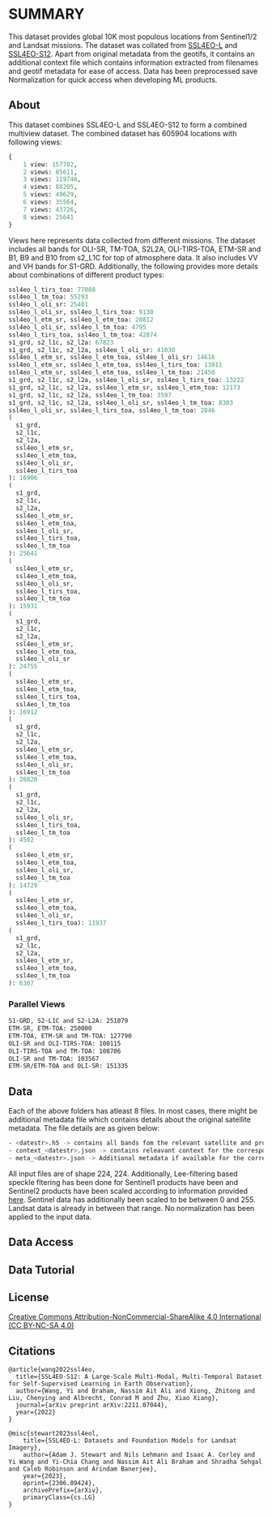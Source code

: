 # SUMMARY

This dataset provides global 10K most populous locations from Sentinel1/2 and Landsat missions. The dataset was collated from [SSL4EO-L](https://huggingface.co/datasets/torchgeo/ssl4eo_l) and [SSL4EO-S12](https://huggingface.co/datasets/wangyi111/SSL4EO-S12). Apart from original metadata from the geotifs, it contains an additional context file which contains information extracted from filenames and geotif metadata for ease of access. Data has been preprocessed save Normalization for quick access when developing ML products.

## About
This dataset combines SSL4EO-L and SSL4EO-S12 to form a combined multiview dataset. The combined dataset has 605904 locations with following views:

```python
{
    1 view: 157782,
    2 views: 85611,
    3 views: 119746,
    4 views: 88205,
    5 views: 49629,
    6 views: 35564,
    7 views: 43726,
    8 views: 25641
}
```

Views here represents data collected from different missions. The dataset includes all bands for OLI-SR, TM-TOA, S2L2A, OLI-TIRS-TOA, ETM-SR and B1, B9 and B10 from s2_L1C for top of atmosphere data. It also includes VV and VH bands for S1-GRD. Additionally, the following provides more details about combinations of different product types:

```python
ssl4eo_l_tirs_toa: 77088
ssl4eo_l_tm_toa: 55293
ssl4eo_l_oli_sr: 25401
ssl4eo_l_oli_sr, ssl4eo_l_tirs_toa: 9130
ssl4eo_l_etm_sr, ssl4eo_l_etm_toa: 28812
ssl4eo_l_oli_sr, ssl4eo_l_tm_toa: 4795
ssl4eo_l_tirs_toa, ssl4eo_l_tm_toa: 42874
s1_grd, s2_l1c, s2_l2a: 67823
s1_grd, s2_l1c, s2_l2a, ssl4eo_l_oli_sr: 41030
ssl4eo_l_etm_sr, ssl4eo_l_etm_toa, ssl4eo_l_oli_sr: 14616
ssl4eo_l_etm_sr, ssl4eo_l_etm_toa, ssl4eo_l_tirs_toa: 13011
ssl4eo_l_etm_sr, ssl4eo_l_etm_toa, ssl4eo_l_tm_toa: 21450
s1_grd, s2_l1c, s2_l2a, ssl4eo_l_oli_sr, ssl4eo_l_tirs_toa: 13222
s1_grd, s2_l1c, s2_l2a, ssl4eo_l_etm_sr, ssl4eo_l_etm_toa: 12173
s1_grd, s2_l1c, s2_l2a, ssl4eo_l_tm_toa: 3597
s1_grd, s2_l1c, s2_l2a, ssl4eo_l_oli_sr, ssl4eo_l_tm_toa: 8303
ssl4eo_l_oli_sr, ssl4eo_l_tirs_toa, ssl4eo_l_tm_toa: 2846
(
  s1_grd,
  s2_l1c,
  s2_l2a,
  ssl4eo_l_etm_sr,
  ssl4eo_l_etm_toa,
  ssl4eo_l_oli_sr,
  ssl4eo_l_tirs_toa
): 16906
(
  s1_grd,
  s2_l1c,
  s2_l2a,
  ssl4eo_l_etm_sr,
  ssl4eo_l_etm_toa,
  ssl4eo_l_oli_sr,
  ssl4eo_l_tirs_toa,
  ssl4eo_l_tm_toa
): 25641
(
  ssl4eo_l_etm_sr,
  ssl4eo_l_etm_toa,
  ssl4eo_l_oli_sr,
  ssl4eo_l_tirs_toa,
  ssl4eo_l_tm_toa
): 15931
(
  s1_grd,
  s2_l1c,
  s2_l2a,
  ssl4eo_l_etm_sr,
  ssl4eo_l_etm_toa,
  ssl4eo_l_oli_sr
): 24755
(
  ssl4eo_l_etm_sr,
  ssl4eo_l_etm_toa,
  ssl4eo_l_tirs_toa,
  ssl4eo_l_tm_toa
): 16912
(
  s1_grd,
  s2_l1c,
  s2_l2a,
  ssl4eo_l_etm_sr,
  ssl4eo_l_etm_toa,
  ssl4eo_l_oli_sr,
  ssl4eo_l_tm_toa
): 26820
(
  s1_grd,
  s2_l1c,
  s2_l2a,
  ssl4eo_l_oli_sr,
  ssl4eo_l_tirs_toa,
  ssl4eo_l_tm_toa
): 4502
(
  ssl4eo_l_etm_sr,
  ssl4eo_l_etm_toa,
  ssl4eo_l_oli_sr,
  ssl4eo_l_tm_toa
): 14729
(
  ssl4eo_l_etm_sr,
  ssl4eo_l_etm_toa,
  ssl4eo_l_oli_sr,
  ssl4eo_l_tirs_toa): 11937
(
  s1_grd,
  s2_l1c,
  s2_l2a,
  ssl4eo_l_etm_sr,
  ssl4eo_l_etm_toa,
  ssl4eo_l_tm_toa
): 6307
```

### Parallel Views

```bash
S1-GRD, S2-L1C and S2-L2A: 251079
ETM-SR, ETM-TOA: 250000
ETM-TOA, ETM-SR and TM-TOA: 127790
OLI-SR and OLI-TIRS-TOA: 100115
OLI-TIRS-TOA and TM-TOA: 108706
OLI-SR and TM-TOA: 103567
ETM-SR/ETM-TOA and OLI-SR: 151335
```


## Data
Each of the above folders has atleast 8 files. In most cases, there might be additional metadata file which contains details about the original satellite metadata. The file details are as given below:

```bash
- <datestr>.h5 -> contains all bands fom the relevant satellite and product 
- context_<datestr>.json -> contains releavant context for the corresponding datestr.h5
- meta_<datestr>.json -> Additional metadata if available for the corresponding datestr.h5
```

All input files are of shape 224, 224. Additionally, Lee-filtering based speckle fltering has been done for Sentinel1 products have been and Sentinel2 products have been scaled according to information provided [here](https://forum.sentinel-hub.com/t/normalization-of-sentinel-data-for-ml-downstream/5459/2). Sentinel data has additionally been scaled to be between 0 and 255. Landsat data is already in between that range. No normalization has been applied to the input data.

## Data Access

## Data Tutorial

## License

[Creative Commons Attribution-NonCommercial-ShareAlike 4.0 International (CC BY-NC-SA 4.0)](https://creativecommons.org/licenses/by-nc-sa/4.0/)

## Citations

```
@article{wang2022ssl4eo,
  title={SSL4EO-S12: A Large-Scale Multi-Modal, Multi-Temporal Dataset for Self-Supervised Learning in Earth Observation},
  author={Wang, Yi and Braham, Nassim Ait Ali and Xiong, Zhitong and Liu, Chenying and Albrecht, Conrad M and Zhu, Xiao Xiang},
  journal={arXiv preprint arXiv:2211.07044},
  year={2022}
}

@misc{stewart2023ssl4eol,
    title={SSL4EO-L: Datasets and Foundation Models for Landsat Imagery}, 
    author={Adam J. Stewart and Nils Lehmann and Isaac A. Corley and Yi Wang and Yi-Chia Chang and Nassim Ait Ali Braham and Shradha Sehgal and Caleb Robinson and Arindam Banerjee},
    year={2023},
    eprint={2306.09424},
    archivePrefix={arXiv},
    primaryClass={cs.LG}
}
```
